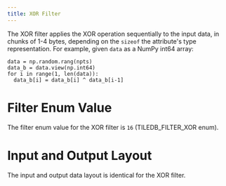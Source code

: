 ```yaml
---
title: XOR Filter
---
```


The XOR filter applies the XOR operation sequentially to the input data, in chunks of 1-4 bytes, depending on the `sizeof` the attribute's type representation. For example, given `data` as a NumPy int64 array:

  ```
  data = np.random.rang(npts)
  data_b = data.view(np.int64)
  for i in range(1, len(data)):
    data_b[i] = data_b[i] ^ data_b[i-1]
  ```

# Filter Enum Value

The filter enum value for the XOR filter is `16` (TILEDB_FILTER_XOR enum).

# Input and Output Layout

The input and output data layout is identical for the XOR filter.
